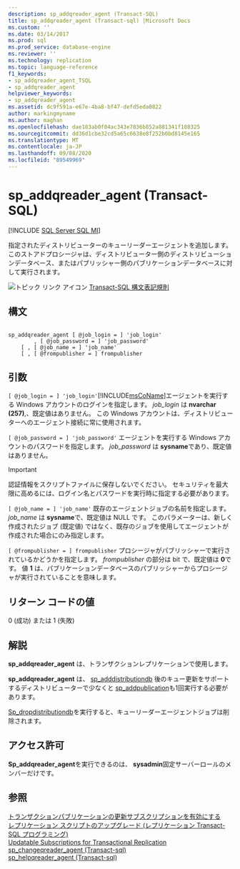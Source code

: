 ```yaml
---
description: sp_addqreader_agent (Transact-SQL)
title: sp_addqreader_agent (Transact-sql) |Microsoft Docs
ms.custom: ''
ms.date: 03/14/2017
ms.prod: sql
ms.prod_service: database-engine
ms.reviewer: ''
ms.technology: replication
ms.topic: language-reference
f1_keywords:
- sp_addqreader_agent_TSQL
- sp_addqreader_agent
helpviewer_keywords:
- sp_addqreader_agent
ms.assetid: dc9f591a-e67e-4ba8-bf47-defd5eda0822
author: markingmyname
ms.author: maghan
ms.openlocfilehash: dae183ab0f04ac343e7836b852a881341f188325
ms.sourcegitcommit: dd36d1cbe32cd5a65c6638e8f252b0bd8145e165
ms.translationtype: MT
ms.contentlocale: ja-JP
ms.lasthandoff: 09/08/2020
ms.locfileid: "89549969"
---
```

# <a name="sp_addqreader_agent-transact-sql"></a>sp_addqreader_agent (Transact-SQL)
[!INCLUDE [SQL Server SQL MI](../../includes/applies-to-version/sql-asdbmi.md)]

  指定されたディストリビューターのキューリーダーエージェントを追加します。 このストアドプロシージャは、ディストリビューター側のディストリビューションデータベース、またはパブリッシャー側のパブリケーションデータベースに対して実行されます。  
  
 ![トピック リンク アイコン](../../database-engine/configure-windows/media/topic-link.gif "トピック リンク アイコン") [Transact-SQL 構文表記規則](../../t-sql/language-elements/transact-sql-syntax-conventions-transact-sql.md)  
  
## <a name="syntax"></a>構文  
  
```  
  
sp_addqreader_agent [ @job_login = ] 'job_login'  
        , [ @job_password = ] 'job_password'  
    [ , [ @job_name = ] 'job_name'  
    [ , [ @frompublisher = ] frompublisher   
```  
  
## <a name="arguments"></a>引数  
`[ @job_login = ] 'job_login'`[!INCLUDE[msCoName](../../includes/msconame-md.md)]エージェントを実行する Windows アカウントのログインを指定します。 *job_login* は **nvarchar (257)**,、既定値はありません。 この Windows アカウントは、ディストリビューターへのエージェント接続に常に使用されます。  
  
`[ @job_password = ] 'job_password'` エージェントを実行する Windows アカウントのパスワードを指定します。 *job_password* は **sysname**であり、既定値はありません。  
  
> [!IMPORTANT]  
>  認証情報をスクリプトファイルに保存しないでください。 セキュリティを最大限に高めるには、ログイン名とパスワードを実行時に指定する必要があります。  
  
`[ @job_name = ] 'job_name'` 既存のエージェントジョブの名前を指定します。 *job_name* は **sysname**で、既定値は NULL です。 このパラメーターは、新しく作成されたジョブ (既定値) ではなく、既存のジョブを使用してエージェントが作成された場合にのみ指定します。  
  
`[ @frompublisher = ] frompublisher` プロシージャがパブリッシャーで実行されているかどうかを指定します。 *frompublisher* の部分は bit で、既定値は **0**です。 値 **1** は、パブリケーションデータベースのパブリッシャーからプロシージャが実行されていることを意味します。  
  
## <a name="return-code-values"></a>リターン コードの値  
 0 (成功) または 1 (失敗)  
  
## <a name="remarks"></a>解説  
 **sp_addqreader_agent** は、トランザクションレプリケーションで使用します。  
  
 **sp_addqreader_agent** は、 [sp_adddistributiondb](../../relational-databases/system-stored-procedures/sp-adddistributiondb-transact-sql.md) 後のキュー更新をサポートするディストリビューターで少なくと [sp_addpublication](../../relational-databases/system-stored-procedures/sp-addpublication-transact-sql.md)も1回実行する必要があります。  
  
 [Sp_dropdistributiondb](../../relational-databases/system-stored-procedures/sp-dropdistributiondb-transact-sql.md)を実行すると、キューリーダーエージェントジョブは削除されます。  
  
## <a name="permissions"></a>アクセス許可  
 **Sp_addqreader_agent**を実行できるのは、 **sysadmin**固定サーバーロールのメンバーだけです。  
  
## <a name="see-also"></a>参照  
 [トランザクションパブリケーションの更新サブスクリプションを有効にする](../../relational-databases/replication/publish/enable-updating-subscriptions-for-transactional-publications.md)   
 [レプリケーション スクリプトのアップグレード &#40;レプリケーション Transact-SQL プログラミング&#41;](../../relational-databases/replication/administration/upgrade-replication-scripts-replication-transact-sql-programming.md)   
 [Updatable Subscriptions for Transactional Replication](../../relational-databases/replication/transactional/updatable-subscriptions-for-transactional-replication.md)   
 [sp_changeqreader_agent &#40;Transact-sql&#41;](../../relational-databases/system-stored-procedures/sp-changeqreader-agent-transact-sql.md)   
 [sp_helpqreader_agent &#40;Transact-sql&#41;](../../relational-databases/system-stored-procedures/sp-helpqreader-agent-transact-sql.md)  
  
  
